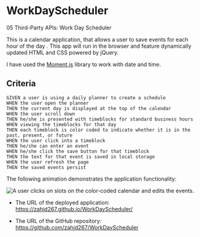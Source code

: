 # WorkDayScheduler
05 Third-Party APIs: Work Day Scheduler

This is a calendar application, that allows a user to save events for each hour of the day . This app will run in the browser and feature dynamically updated HTML and CSS powered by jQuery.

I have used the [Moment.js](https://momentjs.com/) library to work with date and time. 

## Criteria

```
GIVEN a user is using a daily planner to create a schedule
WHEN the user open the planner
THEN the current day is displayed at the top of the calendar
WHEN the user scroll down
THEN he/she is presented with timeblocks for standard business hours
WHEN viewing the timeblocks for that day
THEN each timeblock is color coded to indicate whether it is in the past, present, or future
WHEN the user click into a timeblock
THEN he/she can enter an event
WHEN he/she click the save button for that timeblock
THEN the text for that event is saved in local storage
WHEN the user refresh the page
THEN the saved events persist
```
The following animation demonstrates the application functionality:

![A user clicks on slots on the color-coded calendar and edits the events.](./assets/WorkDayScheduler_demo.gif)

* The URL of the deployed application: https://zahid267.github.io/WorkDayScheduler/

* The URL of the GitHub repository: https://github.com/zahid267/WorkDayScheduler